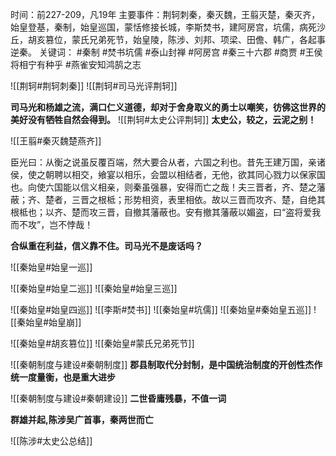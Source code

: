 时间：前227-209，凡19年
主要事件：荆轲刺秦，秦灭魏，王翦灭楚，秦灭齐，始皇登基，秦制，始皇巡国，蒙恬修接长城，李斯焚书，建阿房宫，坑儒，病死沙丘，胡亥篡位，蒙氏兄弟死节，始皇陵，陈涉、刘邦、项梁、田儋、韩广，各起事逆秦。
关键词： #秦制 #焚书坑儒 #泰山封禅 #阿房宫 #秦三十六郡 #商贾 #王侯将相宁有种乎 #燕雀安知鸿鹄之志

![[荆轲#荆轲刺秦]]
![[荆轲#司马光评荆轲]]

**司马光和杨雄之流，满口仁义道德，却对于舍身取义的勇士以嘲笑，彷佛这世界的美好没有牺牲自然会得到。**
![[荆轲#太史公评荆轲]]
**太史公，较之，云泥之别！**

![[王翦#秦灭魏楚燕齐]]


臣光曰：从衡之说虽反覆百端，然大要合从者，六国之利也。昔先王建万国，亲诸侯，使之朝聘以相交，飨宴以相乐，会盟以相结者，无他，欲其同心戮力以保家国也。向使六国能以信义相亲，则秦虽强暴，安得而亡之哉！夫三晋者，齐、楚之藩蔽；齐、楚者，三晋之根柢；形势相资，表里相依。故以三晋而攻齐、楚，自绝其根柢也；以齐、楚而攻三晋，自撤其藩蔽也。安有撤其藩蔽以媚盗，曰“盗将爱我而不攻”，岂不悖哉！

**合纵重在利益，信义靠不住。司马光不是废话吗？**


![[秦始皇#始皇一巡]]

![[秦始皇#始皇二巡]]
![[秦始皇#始皇三巡]]

![[秦始皇#始皇四巡]]
![[李斯#焚书]]
![[秦始皇#坑儒]]
![[秦始皇#秦始皇五巡]]
![[秦始皇#始皇崩]]

![[秦始皇#胡亥篡位]]
![[秦始皇#蒙氏兄弟死节]]

![[秦朝制度与建设#秦朝制度]]
**郡县制取代分封制，是中国统治制度的开创性杰作**
**统一度量衡，也是重大进步**

![[秦朝制度与建设#秦朝建设]]
**二世昏庸残暴，不值一词**

**群雄并起,陈涉吴广首事，秦两世而亡**

![[陈涉#太史公总结]]


